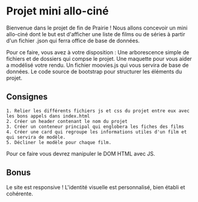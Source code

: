 # Projet mini allo-ciné

Bienvenue dans le projet de fin de Prairie ! Nous allons concevoir un mini allo-ciné dont le but est d'afficher une liste de films ou de séries à partir d'un fichier .json qui ferra office de base de données.

Pour ce faire, vous avez à votre disposition : 
    Une arborescence simple de fichiers et de dossiers qui compse le projet.
    Une maquette pour vous aider a modélisé votre rendu.
    Un fichier moovies.js qui vous servira de base de données.
    Le code source de bootstrap pour structurer les éléments du projet.

## Consignes

    1. Relier les différents fichiers js et css du projet entre eux avec les bons appels dans index.html
    2. Créer un header contenant le nom du projet
    3. Créer un conteneur principal qui englobera les fiches des films
    4. Créer une card qui regroupe les informations utiles d'un film et qui servira de modèle.
    5. Décliner le modèle pour chaque film.

Pour ce faire vous devrez manipuler le DOM HTML avec JS.

## Bonus

Le site est responsive !
L'identité visuelle est personnalisé, bien établi et cohérente.
